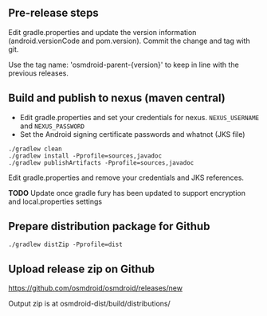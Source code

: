 ## Pre-release steps

Edit gradle.properties and update the version information (android.versionCode and pom.version). Commit the change and tag with git.

Use the tag name: 'osmdroid-parent-{version}' to keep in line with the previous releases.

## Build and publish to nexus (maven central)

 - Edit gradle.properties and set your credentials for nexus. `NEXUS_USERNAME` and `NEXUS_PASSWORD`
 - Set the Android signing certificate passwords and whatnot (JKS file)

```
./gradlew clean
./gradlew install -Pprofile=sources,javadoc
./gradlew publishArtifacts -Pprofile=sources,javadoc
```
Edit gradle.properties and remove your credentials and JKS references.

**TODO** Update once gradle fury has been updated to support encryption and local.properties settings


## Prepare distribution package for Github
```
./gradlew distZip -Pprofile=dist
```

## Upload release zip on Github

https://github.com/osmdroid/osmdroid/releases/new

Output zip is at osmdroid-dist/build/distributions/

